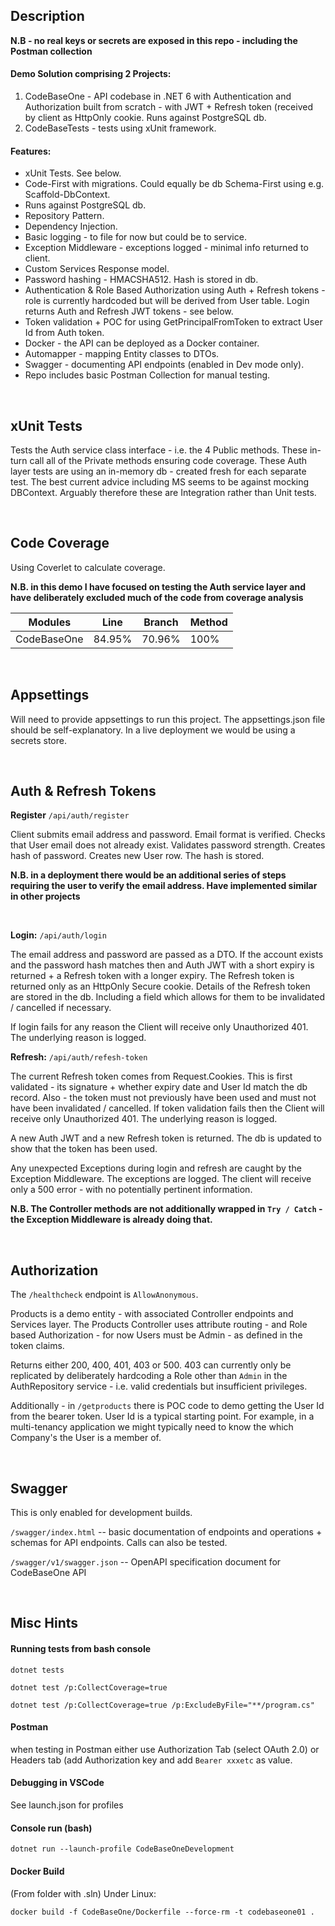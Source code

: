 ## Description

**N.B - no real keys or secrets are exposed in this repo - including the Postman collection**

#### Demo Solution comprising 2 Projects:

1. CodeBaseOne - API codebase in .NET 6 with Authentication and Authorization built from scratch - with JWT + Refresh token (received by client as HttpOnly cookie. Runs against PostgreSQL db.
2. CodeBaseTests - tests using xUnit framework.

#### Features:

- xUnit Tests. See below.
- Code-First with migrations. Could equally be db Schema-First using e.g. Scaffold-DbContext.
- Runs against PostgreSQL db.
- Repository Pattern.
- Dependency Injection.
- Basic logging - to file for now but could be to service.
- Exception Middleware - exceptions logged - minimal info returned to client.
- Custom Services Response model.
- Password hashing - HMACSHA512. Hash is stored in db.
- Authentication & Role Based Authorization using Auth + Refresh tokens - role is currently hardcoded but will be derived from User table. Login returns Auth and Refresh JWT tokens - see below.
- Token validation + POC for using GetPrincipalFromToken to extract User Id from Auth token.
- Docker - the API can be deployed as a Docker container.
- Automapper - mapping Entity classes to DTOs.
- Swagger - documenting API endpoints (enabled in Dev mode only).
- Repo includes basic Postman Collection for manual testing.

<br/>

## xUnit Tests

Tests the Auth service class interface - i.e. the 4 Public methods. These in-turn call all of the Private methods ensuring code coverage. These Auth layer tests are using an in-memory db - created fresh for each separate test. The best current advice including MS seems to be against mocking DBContext. Arguably therefore these are Integration rather than Unit tests.

<br/>

## Code Coverage

Using Coverlet to calculate coverage.

**N.B. in this demo I have focused on testing the Auth service layer and have deliberately excluded much of the code from coverage analysis**

| Modules     | Line   | Branch | Method |
| ----------- | ------ | ------ | ------ |
| CodeBaseOne | 84.95% | 70.96% | 100%   |

<br/>

## Appsettings

Will need to provide appsettings to run this project. The appsettings.json file should be self-explanatory. In a live deployment we would be using a secrets store.

<br/>

## Auth & Refresh Tokens

**Register** `/api/auth/register`

Client submits email address and password. Email format is verified. Checks that User email does not already exist. Validates password strength. Creates hash of password. Creates new User row. The hash is stored.

**N.B. in a deployment there would be an additional series of steps requiring the user to verify the email address. Have implemented similar in other projects**

<br/>

**Login:** `/api/auth/login`

The email address and password are passed as a DTO. If the account exists and the password hash matches then and Auth JWT with a short expiry is returned + a Refresh token with a longer expiry. The Refresh token is returned only as an HttpOnly Secure cookie. Details of the Refresh token are stored in the db. Including a field which allows for them to be invalidated / cancelled if necessary.

If login fails for any reason the Client will receive only Unauthorized 401. The underlying reason is logged.
<br/>

**Refresh:** `/api/auth/refesh-token`

The current Refresh token comes from Request.Cookies. This is first validated - its signature + whether expiry date and User Id match the db record. Also - the token must not previously have been used and must not have been invalidated / cancelled. If token validation fails then the Client will receive only Unauthorized 401. The underlying reason is logged.

A new Auth JWT and a new Refresh token is returned. The db is updated to show that the token has been used.

Any unexpected Exceptions during login and refresh are caught by the Exception Middleware. The exceptions are logged. The client will receive only a 500 error - with no potentially pertinent information.

**N.B. The Controller methods are not additionally wrapped in `Try / Catch` - the Exception Middleware is already doing that.**

<br/>

## Authorization

The `/healthcheck` endpoint is `AllowAnonymous`.

Products is a demo entity - with associated Controller endpoints and Services layer.
The Products Controller uses attribute routing - and Role based Authorization - for now Users must be Admin - as defined in the token claims.

Returns either 200, 400, 401, 403 or 500. 403 can currently only be replicated by deliberately hardcoding a Role other than `Admin` in the AuthRepository service - i.e. valid credentials but insufficient privileges.

Additionally - in `/getproducts` there is POC code to demo getting the User Id from the bearer token. User Id is a typical starting point. For example, in a multi-tenancy application we might typically need to know the which Company's the User is a member of.

<br/>

## Swagger

This is only enabled for development builds.

`/swagger/index.html` -- basic documentation of endpoints and operations + schemas for API endpoints. Calls can also be tested.

`/swagger/v1/swagger.json` -- OpenAPI specification document for CodeBaseOne API

<br/>

## Misc Hints

#### Running tests from bash console

`dotnet tests`

`dotnet test /p:CollectCoverage=true`

`dotnet test /p:CollectCoverage=true /p:ExcludeByFile="**/program.cs"`

#### Postman

when testing in Postman either use Authorization Tab (select OAuth 2.0) or Headers tab (add Authorization key and add `Bearer xxxetc` as value.

#### Debugging in VSCode

See launch.json for profiles

#### Console run (bash)

`dotnet run --launch-profile CodeBaseOneDevelopment`

#### Docker Build

(From folder with .sln)
Under Linux:

`docker build -f CodeBaseOne/Dockerfile --force-rm -t codebaseone01 .`
